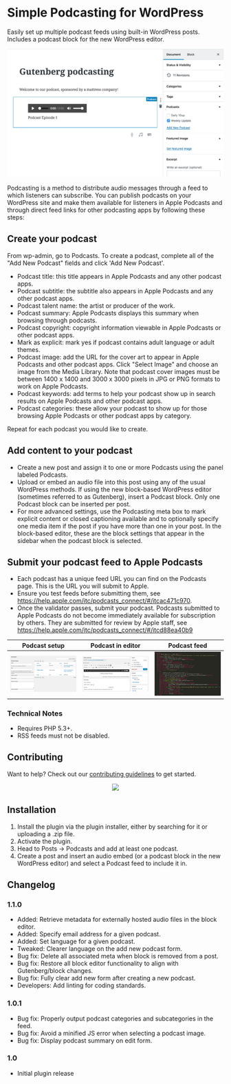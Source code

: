 # Simple Podcasting for WordPress

Easily set up multiple podcast feeds using built-in WordPress posts. Includes a podcast block for the new WordPress editor.

![Screenshot of podcast block](assets/dotorg/screenshot-2.png "Example of a podcast block in the new WordPress editor")

Podcasting is a method to distribute audio messages through a feed to which listeners can subscribe. You can publish podcasts on your WordPress site and make them available for listeners in Apple Podcasts and through direct feed links for other podcasting apps by following these steps:

## Create your podcast

From wp-admin, go to Podcasts.
To create a podcast, complete all of the "Add New Podcast" fields and click 'Add New Podcast'.
 * Podcast title: this title appears in Apple Podcasts and any other podcast apps.
 * Podcast subtitle: the subtitle also appears in Apple Podcasts and any other podcast apps.
 * Podcast talent name: the artist or producer of the work.
 * Podcast summary: Apple Podcasts displays this summary when browsing through podcasts.
 * Podcast copyright: copyright information viewable in Apple Podcasts or other podcast apps.
 * Mark as explicit: mark yes if podcast contains adult language or adult themes.
 * Podcast image: add the URL for the cover art to appear in Apple Podcasts and other podcast apps. Click "Select Image" and choose an image from the Media Library. Note that podcast cover images must be between 1400 x 1400 and 3000 x 3000 pixels in JPG or PNG formats to work on Apple Podcasts.
 * Podcast keywords: add terms to help your podcast show up in search results on Apple Podcasts and other podcast apps.
 * Podcast categories: these allow your podcast to show up for those browsing Apple Podcasts or other podcast apps by category.

Repeat for each podcast you would like to create.

## Add content to your podcast

 * Create a new post and assign it to one or more Podcasts using the panel labeled Podcasts.
 * Upload or embed an audio file into this post using any of the usual WordPress methods. If using the new block-based WordPress editor (sometimes referred to as Gutenberg), insert a Podcast block. Only one Podcast block can be inserted per post.
 * For more advanced settings, use the Podcasting meta box to mark explicit content or closed captioning available and to optionally specify one media item if the post if you have more than one in your post. In the block-based editor, these are the block settings that appear in the sidebar when the podcast block is selected.

## Submit your podcast feed to Apple Podcasts

* Each podcast has a unique feed URL you can find on the Podcasts page. This is the URL you will submit to Apple.
* Ensure you test feeds before submitting them, see https://help.apple.com/itc/podcasts_connect/#/itcac471c970.
* Once the validator passes, submit your podcast. Podcasts submitted to Apple Podcasts do not become immediately available for subscription by others. They are submitted for review by Apple staff, see https://help.apple.com/itc/podcasts_connect/#/itcd88ea40b9

Podcast setup | Podcast in editor | Podcast feed
------------- | ----------------- | ------------
[![Podcast setup](assets/dotorg/screenshot-3.png)](assets/dotorg/screenshot-3.png) | [![Podcast in editor](assets/dotorg/screenshot-1.png)](assets/dotorg/screenshot-1.png) | [![Podcast feed](assets/dotorg/screenshot-4.png)](assets/dotorg/screenshot-4.png)

### Technical Notes

* Requires PHP 5.3+.
* RSS feeds must not be disabled.

## Contributing

Want to help? Check out our [contributing guidelines](CONTRIBUTING.md) to get started.

<p align="center">
<a href="http://10up.com/contact/"><img src="https://10updotcom-wpengine.s3.amazonaws.com/uploads/2016/10/10up-Github-Banner.png" width="850"></a>
</p>

## Installation
1. Install the plugin via the plugin installer, either by searching for it or uploading a .zip file.
2. Activate the plugin.
3. Head to Posts → Podcasts and add at least one podcast.
4. Create a post and insert an audio embed (or a podcast block in the new WordPress editor) and select a Podcast feed to include it in.

## Changelog

### 1.1.0

* Added: Retrieve metadata for externally hosted audio files in the block editor.
* Added: Specify email address for a given podcast.
* Added: Set language for a given podcast.
* Tweaked: Clearer language on the add new podcast form.
* Bug fix: Delete all associated meta when block is removed from a post.
* Bug fix: Restore all block editor functionality to align with Gutenberg/block changes.
* Bug fix: Fully clear add new form after creating a new podcast.
* Developers: Add linting for coding standards.

### 1.0.1
* Bug fix: Properly output podcast categories and subcategories in the feed.
* Bug fix: Avoid a minified JS error when selecting a podcast image.
* Bug fix: Display podcast summary on edit form.

### 1.0
* Initial plugin release
